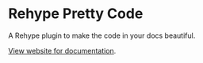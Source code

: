 # Rehype Pretty Code

A Rehype plugin to make the code in your docs beautiful.

[View website for documentation](https://rehype-pretty-code.netlify.app).
